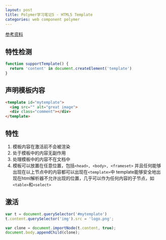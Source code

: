 ```yaml
---
layout: post
title: Polymer学习笔记5 - HTML5 Template
categories: web component polymer
---
```


[参考资料](http://www.html5rocks.com/zh/tutorials/webcomponents/template/)


## 特性检测

```js
function supportTemplate() {
  return 'content' in document.createElement('template')
}
```

## 声明模板内容

```html
<template id="mytemplate">
  <img src="" alt="great image">
  <div class="comment"></div>
</template>
```

## 特性

1. 模板内容在激活前不会被渲染
2. 处于模板中的内容无副作用
3. 处理模板中的内容不在文档中
4. 模板可以放置在任意位置，包括`<head>, <body>, <frameset>`
  并且任何能够出现在以上节点中的内容都可以出现在`<template>`中
  template能够安全地出现在html解析器不允许出现的位置，几乎可以作为任何内容的子节点，如`<table>`和`<select>`


## 激活

```js
var t = document.querySelector('#mytemplate')
t.content.querySelector('img').src = 'logo.png';

var clone = document.importNode(t.content, true);
document.body.appendChild(clone);
```
